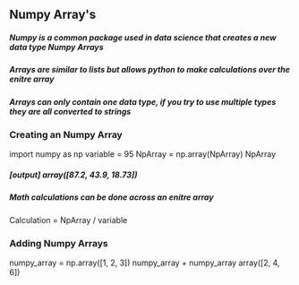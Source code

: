 ## Numpy Array's 

##### Numpy is a common package used in data science that creates a new data type Numpy Arrays 
##### Arrays are similar to lists but allows python to make calculations over the enitre array 
##### Arrays can only contain one data type, if you try to use multiple types they are all converted to strings 

### Creating an Numpy Array 

import numpy as np 
variable = 95 
NpArray = np.array(NpArray) 
NpArray
##### [output] array([87.2, 43.9, 18.73]) 

##### Math calculations can be done across an enitre array 
Calculation = NpArray / variable 

### Adding Numpy Arrays 
numpy_array = np.array([1, 2, 3])
numpy_array + numpy_array
array([2, 4, 6])
